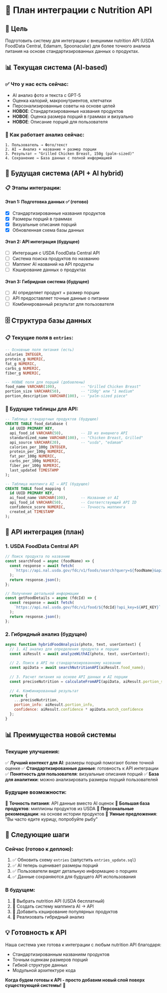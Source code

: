 # 🍎 План интеграции с Nutrition API

## 🎯 Цель
Подготовить систему для интеграции с внешними nutrition API (USDA FoodData Central, Edamam, Spoonacular) для более точного анализа питания на основе стандартизированных данных о продуктах.

## 📊 Текущая система (AI-based)

### ✅ Что у нас есть сейчас:
- AI анализ фото и текста с GPT-5
- Оценка калорий, макронутриентов, клетчатки
- Персонализированные советы на основе целей
- **НОВОЕ**: Стандартизированные названия продуктов
- **НОВОЕ**: Оценка размера порций в граммах и визуально
- **НОВОЕ**: Описание порций для пользователя

### 🔄 Как работает анализ сейчас:
```
1. Пользователь → Фото/текст
2. AI → Анализ + название + размер порции
3. Результат → "Grilled Chicken Breast, 150g (palm-sized)"
4. Сохранение → База данных с полной информацией
```

## 🚀 Будущая система (API + AI hybrid)

### 📋 Этапы интеграции:

#### **Этап 1: Подготовка данных** ✅ (готово)
- [x] Стандартизированные названия продуктов
- [x] Размеры порций в граммах  
- [x] Визуальные описания порций
- [x] Обновленная схема базы данных

#### **Этап 2: API интеграция** (будущее)
- [ ] Интеграция с USDA FoodData Central API
- [ ] Система поиска продуктов по названию
- [ ] Маппинг AI названий на API продукты
- [ ] Кэширование данных о продуктах

#### **Этап 3: Гибридная система** (будущее)
- [ ] AI определяет продукт + размер порции
- [ ] API предоставляет точные данные о питании
- [ ] Комбинированный результат для пользователя

## 🗄️ Структура базы данных

### 📋 Текущие поля в `entries`:
```sql
-- Основные поля питания (есть)
calories INTEGER,
protein_g NUMERIC,
fat_g NUMERIC,
carbs_g NUMERIC,
fiber_g NUMERIC,

-- НОВЫЕ поля для порций (добавлены)
food_name VARCHAR(100),           -- "Grilled Chicken Breast"
portion_size VARCHAR(50),         -- "150g" или "1 medium"
portion_description VARCHAR(100), -- "palm-sized piece"
```

### 🔮 Будущие таблицы для API:
```sql
-- Таблица стандартных продуктов (будущее)
CREATE TABLE food_database (
  id UUID PRIMARY KEY,
  api_food_id VARCHAR(50),        -- ID из внешнего API
  standardized_name VARCHAR(100), -- "Chicken Breast, Grilled"
  api_source VARCHAR(20),         -- "usda", "edamam"
  calories_per_100g INTEGER,
  protein_per_100g NUMERIC,
  fat_per_100g NUMERIC,
  carbs_per_100g NUMERIC,
  fiber_per_100g NUMERIC,
  last_updated TIMESTAMP
);

-- Таблица маппинга AI → API (будущее)  
CREATE TABLE food_mapping (
  id UUID PRIMARY KEY,
  ai_food_name VARCHAR(100),      -- Название от AI
  api_food_id VARCHAR(50),        -- Соответствующий API ID
  confidence_score NUMERIC,       -- Точность маппинга
  created_at TIMESTAMP
);
```

## 🔧 API интеграция (план)

### **1. USDA FoodData Central API**
```javascript
// Поиск продукта по названию
const searchFood = async (foodName) => {
  const response = await fetch(
    `https://api.nal.usda.gov/fdc/v1/foods/search?query=${foodName}&api_key=${API_KEY}`
  );
  return response.json();
};

// Получение детальной информации
const getFoodDetails = async (fdcId) => {
  const response = await fetch(
    `https://api.nal.usda.gov/fdc/v1/food/${fdcId}?api_key=${API_KEY}`
  );
  return response.json();
};
```

### **2. Гибридный анализ (будущее)**
```javascript
async function hybridFoodAnalysis(photo, text, userContext) {
  // 1. AI анализ для определения продукта и порции
  const aiResult = await analyzeWithAI(photo, text, userContext);
  
  // 2. Поиск в API по стандартизированному названию
  const apiData = await searchNutritionAPI(aiResult.food_name);
  
  // 3. Расчет питания на основе API данных и AI порции
  const preciseNutrition = calculateFromAPI(apiData, aiResult.portion_size);
  
  // 4. Комбинированный результат
  return {
    ...preciseNutrition,
    portion_info: aiResult.portion_info,
    confidence: aiResult.confidence * apiData.match_confidence
  };
}
```

## 📊 Преимущества новой системы

### **Текущие улучшения:**
✅ **Лучший контекст для AI**: размеры порций помогают более точной оценке
✅ **Стандартизированные данные**: готовность к API интеграции  
✅ **Понятность для пользователя**: визуальные описания порций
✅ **База для аналитики**: можно анализировать размеры порций пользователей

### **Будущие возможности:**
🔮 **Точность питания**: API данные вместо AI оценок
🔮 **Большая база продуктов**: миллионы продуктов из USDA
🔮 **Персональные рекомендации**: на основе истории продуктов
🔮 **Умные предложения**: "Вы часто едите курицу, попробуйте рыбу"

## 🚀 Следующие шаги

### **Сейчас (готово к деплою):**
1. ✅ Обновить схему `entries` (запустить `entries_update.sql`)
2. ✅ AI теперь оценивает размеры порций
3. ✅ Пользователи видят детальную информацию о порциях
4. ✅ Данные сохраняются для будущего API использования

### **В будущем:**
1. 🔮 Выбрать nutrition API (USDA бесплатный)
2. 🔮 Создать систему маппинга AI → API
3. 🔮 Добавить кэширование популярных продуктов
4. 🔮 Реализовать гибридный анализ

## 💡 Готовность к API

Наша система уже готова к интеграции с любым nutrition API благодаря:
- Стандартизированным названиям продуктов
- Точным оценкам размеров порций
- Гибкой структуре данных
- Модульной архитектуре кода

**Когда будем готовы к API - просто добавим новый слой поверх существующей системы!** 🎯
